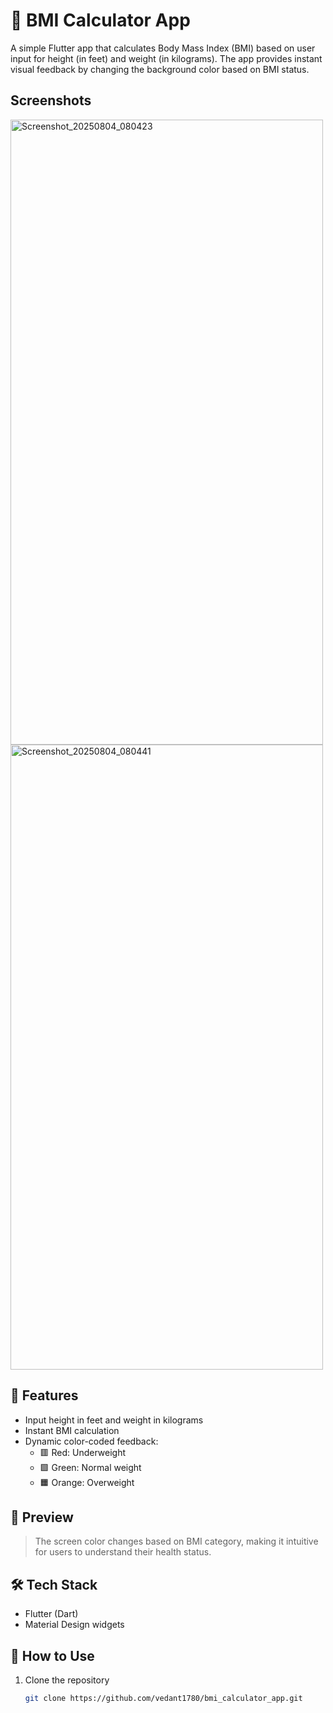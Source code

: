 # 📱 BMI Calculator App

A simple Flutter app that calculates Body Mass Index (BMI) based on user input for height (in feet) and weight (in kilograms). The app provides instant visual feedback by changing the background color based on BMI status.
## Screenshots
<img width="500" height="1000" alt="Screenshot_20250804_080423" src="https://github.com/user-attachments/assets/cfb4ebc9-c6a6-4898-82b7-8dae925be829" />
<img width="500" height="1000" alt="Screenshot_20250804_080441" src="https://github.com/user-attachments/assets/795440e0-8b1e-43e1-9337-793910ccfb68" />


## 🚀 Features
- Input height in feet and weight in kilograms
- Instant BMI calculation
- Dynamic color-coded feedback:
  - 🟥 Red: Underweight
  - 🟩 Green: Normal weight
  - 🟧 Orange: Overweight


## 📸 Preview

> The screen color changes based on BMI category, making it intuitive for users to understand their health status.

## 🛠 Tech Stack

- Flutter (Dart)
- Material Design widgets

## 📝 How to Use

1. Clone the repository  
   ```bash
   git clone https://github.com/vedant1780/bmi_calculator_app.git
